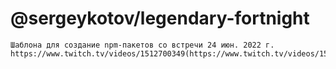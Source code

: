 # @sergeykotov/legendary-fortnight

```
Шаблона для создание npm-пакетов со встречи 24 июн. 2022 г.
https://www.twitch.tv/videos/1512700349(https://www.twitch.tv/videos/1512700349)
```
